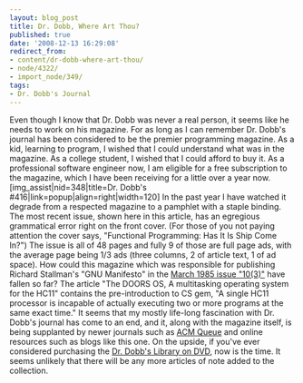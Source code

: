 ```yaml
---
layout: blog_post
title: Dr. Dobb, Where Art Thou?
published: true
date: '2008-12-13 16:29:08'
redirect_from:
- content/dr-dobb-where-art-thou/
- node/4322/
- import_node/349/
tags:
- Dr. Dobb's Journal
---
```


Even though I know that Dr. Dobb was never a real person, it seems like he needs to work on his magazine. For as long as I can remember Dr. Dobb's journal has been considered to be the premier programming magazine. As a kid, learning to program, I wished that I could understand what was in the magazine. As a college student, I wished that I could afford to buy it. As a professional software engineer now, I am eligible for a free subscription to the magazine, which I have been receiving for a little over a year now. [img_assist|nid=348|title=Dr. Dobb's \#416|link=popup|align=right|width=120] In the past year I have watched it degrade from a respected magazine to a pamphlet with a staple binding. The most recent issue, shown here in this article, has an egregious grammatical error right on the front cover. (For those of you not paying attention the cover says, "Functional Programming: Has It Is Ship Come In?") The issue is all of 48 pages and fully 9 of those are full page ads, with the average page being 1/3 ads (three columns, 2 of article text, 1 of ad space). How could this magazine which was responsible for publishing Richard Stallman's "GNU Manifesto" in the [March 1985 issue "10(3)"](http://en.wikipedia.org/wiki/Dr_Dobb%27s#History) have fallen so far? The article "The DOORS OS, A multitasking operating system for the HC11" contains the pre-introduction to CS gem, "A single HC11 processor is incapable of actually executing two or more programs at the same exact time." It seems that my mostly life-long fascination with Dr. Dobb's journal has come to an end, and it, along with the magazine itself, is being supplanted by newer journals such as [ACM Queue](http://queue.acm.org/) and online resources such as blogs like this one. On the upside, if you've ever considered purchasing the [Dr. Dobb's Library on DVD](https://store.ddj.com/product/4/Dr.-Dobb%27s-Developer-Library-DVD-Release-5), now is the time. It seems unlikely that there will be any more articles of note added to the collection.
